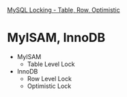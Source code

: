 [MySQL Locking - Table, Row, Optimistic](https://offbyone.tistory.com/225)

# MyISAM, InnoDB


- MyISAM
  - Table Level Lock
- InnoDB
  - Row Level Lock
  - Optimistic Lock




